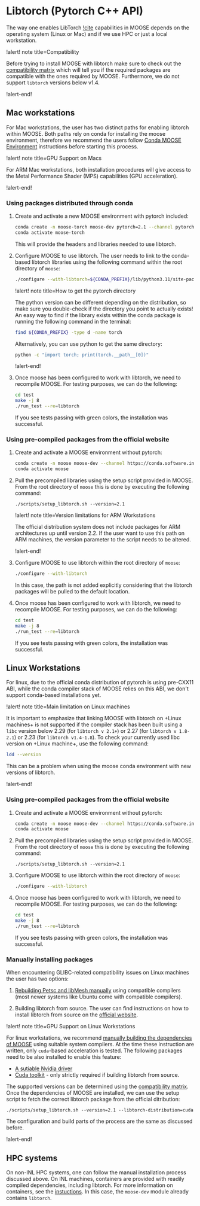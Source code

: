 # Libtorch (Pytorch C++ API)

The way one enables LibTorch [!cite](paszke2019pytorch) capabilities in MOOSE depends on
the operating system (Linux or Mac) and if we use HPC or just a local workstation.

!alert! note title=Compatibility

Before trying to install MOOSE with libtorch make sure to check out the
[compatibility matrix](https://github.com/pytorch/pytorch/blob/main/RELEASE.md#release-compatibility-matrix)
which will tell you if the required packages are compatible with the ones required by MOOSE.
Furthermore, we do not support `libtorch` versions below v1.4.

!alert-end!

## Mac workstations

For Mac workstations, the user has two distinct paths for enabling libtorch within MOOSE.
Both paths rely on conda for installing the moose environment, therefore we recommend the
users follow [Conda MOOSE Environment](installation/conda.md) instructions before starting
this process.

!alert! note title=GPU Support on Macs

For ARM Mac workstations, both installation procedures will give access
to the Metal Performance Shader (MPS) capabilities (GPU acceleration).

!alert-end!

### Using packages distributed through conda

1. Create and activate a new MOOSE environment with pytorch included:

   ```bash
   conda create -n moose-torch moose-dev pytorch=2.1 --channel pytorch --channel https://conda.software.inl.gov/public
   conda activate moose-torch
   ```

   This will provide the headers and libraries needed to use libtorch.

2. Configure MOOSE to use libtorch. The user needs to link to the conda-based libtorch libraries
   using the following command within the root directory of `moose`:

   ```bash
   ./configure --with-libtorch=${CONDA_PREFIX}/lib/python3.11/site-packages/torch
   ```

   !alert! note title=How to get the pytorch directory

   The python version can be different depending on the distribution, so make sure you double-check if the directory you point to actually exists!
   An easy way to find if the library exists within the conda package is running the following command in the terminal:

   ```bash
   find ${CONDA_PREFIX} -type d -name torch
   ```

   Alternatively, you can use python to get the same directory:

   ```bash
   python -c "import torch; print(torch.__path__[0])"
   ```

   !alert-end!

3. Once moose has been configured to work with libtorch, we need to recompile MOOSE.
   For testing purposes, we can do the following:

   ```bash
   cd test
   make -j 8
   ./run_test --re=libtorch
   ```

   If you see tests passing with green colors, the installation was successful.

### Using pre-compiled packages from the official website

1. Create and activate a MOOSE environment without pytorch:

   ```bash
   conda create -n moose moose-dev --channel https://conda.software.inl.gov/public
   conda activate moose
   ```

2. Pull the precompiled libraries using the setup script provided in MOOSE. From the root
   directory of `moose` this is done by executing the following command:

   ```
   ./scripts/setup_libtorch.sh --version=2.1
   ```

   !alert! note title=Version limitations for ARM Workstations

   The official distribution system does not include packages for ARM architectures up until version 2.2. If the user want to use this path on ARM machines, the version parameter to the script needs
   to be altered.

   !alert-end!

3. Configure MOOSE to use libtorch within the root directory of `moose`:

   ```bash
   ./configure --with-libtorch
   ```

   In this case, the path is not added explicitly considering that the libtorch packages will be
   pulled to the default location.

4. Once moose has been configured to work with libtorch, we need to recompile MOOSE.
   For testing purposes, we can do the following:

   ```bash
   cd test
   make -j 8
   ./run_test --re=libtorch
   ```

   If you see tests passing with green colors, the installation was successful.

## Linux Workstations

For linux, due to the official conda distribution of pytorch is using pre-CXX11 ABI, while the
conda compiler stack of MOOSE relies on this ABI, we don't support conda-based installations yet.

!alert! note title=Main limitation on Linux machines

It is important to emphasize that
linking MOOSE with libtorch on +Linux machines+ is not supported if the compiler stack has been built
using a `libc` version below 2.29 (for `libtorch v 2.1+`) or 2.27 (for `libtorch v 1.8-2.1`)
or 2.23 (for `libtorch v1.4-1.8`). To check your currently used libc version on +Linux machine+, use the following command:

```bash
ldd --version
```

This can be a problem when using the moose conda environment with new versions of libtorch.

!alert-end!

### Using pre-compiled packages from the official website

1. Create and activate a MOOSE environment without pytorch:

   ```bash
   conda create -n moose moose-dev --channel https://conda.software.inl.gov/public
   conda activate moose
   ```

2. Pull the precompiled libraries using the setup script provided in MOOSE. From the root
   directory of `moose` this is done by executing the following command:

   ```
   ./scripts/setup_libtorch.sh --version=2.1
   ```

3. Configure MOOSE to use libtorch within the root directory of `moose`:

   ```bash
   ./configure --with-libtorch
   ```

4. Once moose has been configured to work with libtorch, we need to recompile MOOSE.
   For testing purposes, we can do the following:

   ```bash
   cd test
   make -j 8
   ./run_test --re=libtorch
   ```

   If you see tests passing with green colors, the installation was successful.

### Manually installing packages

When encountering GLIBC-related compatibility issues on Linux machines the user has two options:

1. [Rebuilding Petsc and libMesh manually](gcc_install_moose.md) using compatible compilers (most newer systems
   like Ubuntu come with compatible compilers).

2. Building libtorch from source. The user can find instructions on how to install libtorch
   from source on the [official website](https://github.com/pytorch/pytorch/blob/master/docs/libtorch.rst).


!alert! note title=GPU Support on Linux Workstations

For linux workstations, we recommend [manually building the dependencies of MOOSE](gcc_install_moose.md)
using suitable system compilers. At the time these instruction are written, only `cuda`-based
acceleration is tested.
The following packages need to be also installed to enable this feature:

- [A sutiable Nvidia driver](https://www.nvidia.com/en-us/drivers/)
- [Cuda toolkit](https://developer.nvidia.com/cuda-toolkit) - only strictly required if
   building libtorch from source.

The supported versions can be determined using the [compatibility matrix](https://github.com/pytorch/pytorch/blob/main/RELEASE.md#release-compatibility-matrix).
Once the dependencies of MOOSE are installed, we can use the setup script to fetch
the correct libtorch package from the official ditribution:

```
./scripts/setup_libtorch.sh --version=2.1 --libtorch-distribution=cuda
```

The configuration and build parts of the process are the same as discussed before.

!alert-end!

## HPC systems

On non-INL HPC systems, one can follow the manual installation process discussed above.
On INL machines, containers are provided with readily compiled dependencies, including libtorch.
For more information on containers, see the [instuctions](inl_hpc_install_moose.md).
In this case, the `moose-dev` module already contains `libtorch`.
